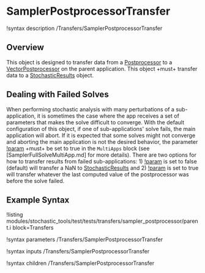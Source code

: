 # SamplerPostprocessorTransfer

!syntax description /Transfers/SamplerPostprocessorTransfer

## Overview

This object is designed to transfer data from a [Postprocessor](/Postprocessors/index.md)
to a [VectorPostprocessor](/VectorPostprocessors/index.md) on the parent application. This
object +must+ transfer data to a [StochasticResults](/StochasticResults.md)
object.

## Dealing with Failed Solves

When performing stochastic analysis with many perturbations of a sub-application,
it is sometimes the case where the app receives a set of parameters that makes the
solve difficult to converge. With the default configuration of this object, if one
of sub-applications' solve fails, the main application will abort. If it is expected
that some solves might not converge and aborting the main application is not the
desired behavior, the parameter [!param](/MultiApps/SamplerFullSolveMultiApp/ignore_solve_not_converge)
+must+ be set to true in the `MultiApps` block (see [SamplerFullSolveMultiApp.md]
for more details). There are two options for how to transfer results from failed
sub-applications: 1) [!param](/Transfers/SamplerPostprocessorTransfer/keep_solve_fail_value)
is set to false (default) will transfer a NaN to [StochasticResults](/StochasticResults.md)
and 2) [!param](/Transfers/SamplerPostprocessorTransfer/keep_solve_fail_value)
is set to true will transfer whatever the last computed value of the postprocessor was before the solve failed.

## Example Syntax

!listing modules/stochastic_tools/test/tests/transfers/sampler_postprocessor/parent.i block=Transfers

!syntax parameters /Transfers/SamplerPostprocessorTransfer

!syntax inputs /Transfers/SamplerPostprocessorTransfer

!syntax children /Transfers/SamplerPostprocessorTransfer
